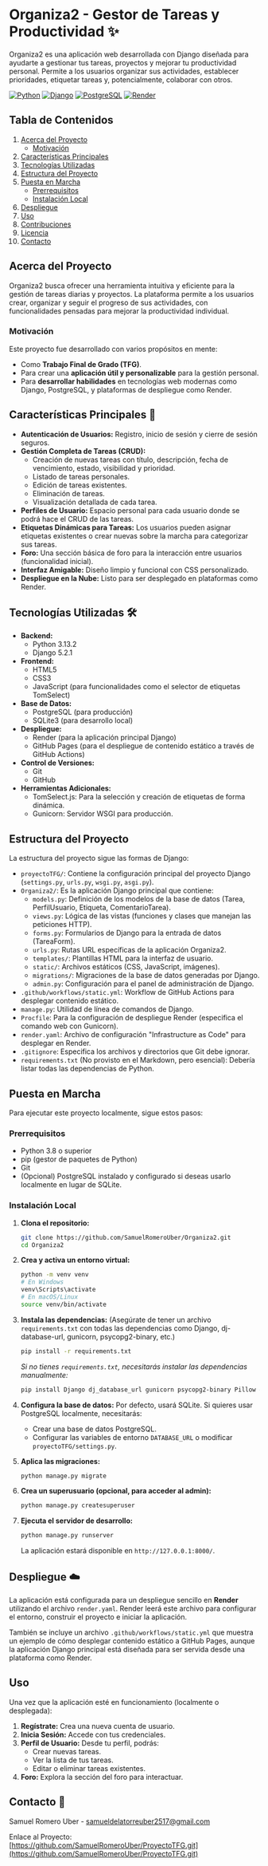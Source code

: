 # Organiza2 - Gestor de Tareas y Productividad ✨

Organiza2 es una aplicación web desarrollada con Django diseñada para ayudarte a gestionar tus tareas, proyectos y mejorar tu productividad personal. Permite a los usuarios organizar sus actividades, establecer prioridades, etiquetar tareas y, potencialmente, colaborar con otros.

[![Python](https://img.shields.io/badge/Python-3.x-blue.svg)](https://www.python.org/)
[![Django](https://img.shields.io/badge/Django-5.x-green.svg)](https://www.djangoproject.com/)
[![PostgreSQL](https://img.shields.io/badge/Database-PostgreSQL-blue.svg)](https://www.postgresql.org/)
[![Render](https://img.shields.io/badge/Deployed%20on-Render-orange)](https://render.com/)
<!-- Descomenta y actualiza estos cuando tengas el repo público y quieras usarlos:
[![GitHub issues](https://img.shields.io/github/issues/tu-usuario/Organiza2)](https://github.com/tu-usuario/Organiza2/issues)
[![GitHub forks](https://img.shields.io/github/forks/tu-usuario/Organiza2)](https://github.com/tu-usuario/Organiza2/network)
[![GitHub stars](https://img.shields.io/github/stars/tu-usuario/Organiza2)](https://github.com/tu-usuario/Organiza2/stargazers)
-->

## Tabla de Contenidos

1.  [Acerca del Proyecto](#acerca-del-proyecto)
    *   [Motivación](#motivación)
2.  [Características Principales](#características-principales)
3.  [Tecnologías Utilizadas](#tecnologías-utilizadas)
4.  [Estructura del Proyecto](#estructura-del-proyecto)
5.  [Puesta en Marcha](#puesta-en-marcha)
    *   [Prerrequisitos](#prerrequisitos)
    *   [Instalación Local](#instalación-local)
6.  [Despliegue](#despliegue)
7.  [Uso](#uso)
8.  [Contribuciones](#contribuciones)
9.  [Licencia](#licencia)
10. [Contacto](#contacto)

## Acerca del Proyecto

Organiza2 busca ofrecer una herramienta intuitiva y eficiente para la gestión de tareas diarias y proyectos. La plataforma permite a los usuarios crear, organizar y seguir el progreso de sus actividades, con funcionalidades pensadas para mejorar la productividad individual.

### Motivación

Este proyecto fue desarrollado con varios propósitos en mente:
*   Como **Trabajo Final de Grado (TFG)**.
*   Para crear una **aplicación útil y personalizable** para la gestión personal.
*   Para **desarrollar habilidades** en tecnologías web modernas como Django, PostgreSQL, y plataformas de despliegue como Render.

## Características Principales 🚀

*   **Autenticación de Usuarios:** Registro, inicio de sesión y cierre de sesión seguros.
*   **Gestión Completa de Tareas (CRUD):**
    *   Creación de nuevas tareas con título, descripción, fecha de vencimiento, estado, visibilidad y prioridad.
    *   Listado de tareas personales.
    *   Edición de tareas existentes.
    *   Eliminación de tareas.
    *   Visualización detallada de cada tarea.
*   **Perfiles de Usuario:** Espacio personal para cada usuario donde se podrá hace el CRUD de las tareas.
*   **Etiquetas Dinámicas para Tareas:** Los usuarios pueden asignar etiquetas existentes o crear nuevas sobre la marcha para categorizar sus tareas.
*   **Foro:** Una sección básica de foro para la interacción entre usuarios (funcionalidad inicial).
*   **Interfaz Amigable:** Diseño limpio y funcional con CSS personalizado.
*   **Despliegue en la Nube:** Listo para ser desplegado en plataformas como Render.

## Tecnologías Utilizadas 🛠️

*   **Backend:**
    *   Python 3.13.2
    *   Django 5.2.1
*   **Frontend:**
    *   HTML5
    *   CSS3
    *   JavaScript (para funcionalidades como el selector de etiquetas TomSelect)
*   **Base de Datos:**
    *   PostgreSQL (para producción)
    *   SQLite3 (para desarrollo local)
*   **Despliegue:**
    *   Render (para la aplicación principal Django)
    *   GitHub Pages (para el despliegue de contenido estático a través de GitHub Actions)
*   **Control de Versiones:**
    *   Git
    *   GitHub
*   **Herramientas Adicionales:**
    *   TomSelect.js: Para la selección y creación de etiquetas de forma dinámica.
    *   Gunicorn: Servidor WSGI para producción.

## Estructura del Proyecto

La estructura del proyecto sigue las formas de Django:

*   `proyectoTFG/`: Contiene la configuración principal del proyecto Django (`settings.py`, `urls.py`, `wsgi.py`, `asgi.py`).
*   `Organiza2/`: Es la aplicación Django principal que contiene:
    *   `models.py`: Definición de los modelos de la base de datos (Tarea, PerfilUsuario, Etiqueta, ComentarioTarea).
    *   `views.py`: Lógica de las vistas (funciones y clases que manejan las peticiones HTTP).
    *   `forms.py`: Formularios de Django para la entrada de datos (TareaForm).
    *   `urls.py`: Rutas URL específicas de la aplicación Organiza2.
    *   `templates/`: Plantillas HTML para la interfaz de usuario.
    *   `static/`: Archivos estáticos (CSS, JavaScript, imágenes).
    *   `migrations/`: Migraciones de la base de datos generadas por Django.
    *   `admin.py`: Configuración para el panel de administración de Django.
*   `.github/workflows/static.yml`: Workflow de GitHub Actions para desplegar contenido estático.
*   `manage.py`: Utilidad de línea de comandos de Django.
*   `Procfile`: Para la configuración de despliegue Render (especifica el comando web con Gunicorn).
*   `render.yaml`: Archivo de configuración "Infrastructure as Code" para desplegar en Render.
*   `.gitignore`: Especifica los archivos y directorios que Git debe ignorar.
*   `requirements.txt` (No provisto en el Markdown, pero esencial): Debería listar todas las dependencias de Python.


## Puesta en Marcha

Para ejecutar este proyecto localmente, sigue estos pasos:

### Prerrequisitos

*   Python 3.8 o superior
*   pip (gestor de paquetes de Python)
*   Git
*   (Opcional) PostgreSQL instalado y configurado si deseas usarlo localmente en lugar de SQLite.

### Instalación Local

1.  **Clona el repositorio:**
    ```bash
    git clone https://github.com/SamuelRomeroUber/Organiza2.git
    cd Organiza2
    ```

2.  **Crea y activa un entorno virtual:**
    ```bash
    python -m venv venv
    # En Windows
    venv\Scripts\activate
    # En macOS/Linux
    source venv/bin/activate
    ```

3.  **Instala las dependencias:**
    (Asegúrate de tener un archivo `requirements.txt` con todas las dependencias como Django, dj-database-url, gunicorn, psycopg2-binary, etc.)
    ```bash
    pip install -r requirements.txt
    ```
    *Si no tienes `requirements.txt`, necesitarás instalar las dependencias manualmente:*
    ```bash
    pip install Django dj_database_url gunicorn psycopg2-binary Pillow # Pillow para ImageField
    ```

4.  **Configura la base de datos:**
    Por defecto, usará SQLite. Si quieres usar PostgreSQL localmente, necesitarás:
    *   Crear una base de datos PostgreSQL.
    *   Configurar las variables de entorno `DATABASE_URL` o modificar `proyectoTFG/settings.py`.

5.  **Aplica las migraciones:**
    ```bash
    python manage.py migrate
    ```

6.  **Crea un superusuario (opcional, para acceder al admin):**
    ```bash
    python manage.py createsuperuser
    ```

7.  **Ejecuta el servidor de desarrollo:**
    ```bash
    python manage.py runserver
    ```
    La aplicación estará disponible en `http://127.0.0.1:8000/`.

## Despliegue ☁️

La aplicación está configurada para un despliegue sencillo en **Render** utilizando el archivo `render.yaml`. Render leerá este archivo para configurar el entorno, construir el proyecto e iniciar la aplicación.

También se incluye un archivo `.github/workflows/static.yml` que muestra un ejemplo de cómo desplegar contenido estático a GitHub Pages, aunque la aplicación Django principal está diseñada para ser servida desde una plataforma como Render.

## Uso

Una vez que la aplicación esté en funcionamiento (localmente o desplegada):

1.  **Regístrate:** Crea una nueva cuenta de usuario.
2.  **Inicia Sesión:** Accede con tus credenciales.
3.  **Perfil de Usuario:** Desde tu perfil, podrás:
    *   Crear nuevas tareas.
    *   Ver la lista de tus tareas.
    *   Editar o eliminar tareas existentes.
4.  **Foro:** Explora la sección del foro para interactuar.
<!--
## Contribuciones 🤝

Las contribuciones son bienvenidas. Si deseas mejorar Organiza2:

1.  Haz un Fork del proyecto.
2.  Crea tu Feature Branch (`git checkout -b feature/AmazingFeature`).
3.  Haz Commit de tus cambios (`git commit -m 'Add some AmazingFeature'`).
4.  Haz Push a la Branch (`git push origin feature/AmazingFeature`).
5.  Abre un Pull Request.

Para cambios mayores, por favor abre un issue primero para discutir lo que te gustaría cambiar.
 -->
## Contacto 📧

Samuel Romero Uber - samueldelatorreuber2517@gmail.com

Enlace al Proyecto: [https://github.com/SamuelRomeroUber/ProyectoTFG.git](https://github.com/SamuelRomeroUber/ProyectoTFG.git)
